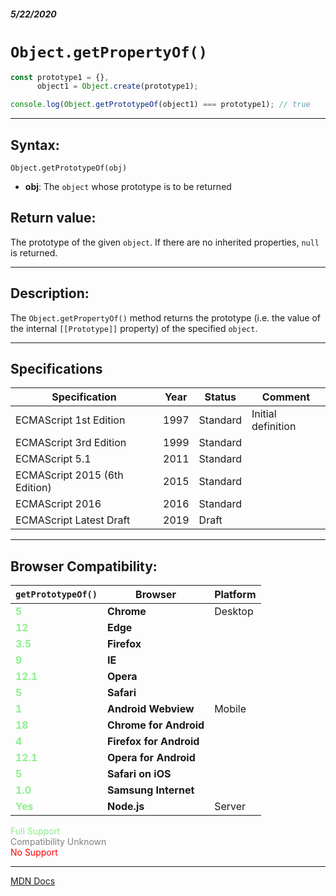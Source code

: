 ##### 5/22/2020
# `Object.getPropertyOf()`

```js
const prototype1 = {},
      object1 = Object.create(prototype1);

console.log(Object.getPrototypeOf(object1) === prototype1); // true
```

---

## Syntax:
`Object.getPrototypeOf(obj)`

* **obj**: The `object` whose prototype is to be returned

## Return value:
The prototype of the given `object`.  If there are no inherited properties, `null` is returned.

---

## Description:
The `Object.getPropertyOf()` method returns the prototype (i.e. the value of the internal `[[Prototype]]` property) of the specified `object`.

---

## Specifications
| Specification | Year | Status | Comment |
|---|---|---|---|
| ECMAScript 1st Edition | 1997 | Standard | Initial definition |
| ECMAScript 3rd Edition | 1999 | Standard |  |
| ECMAScript 5.1 | 2011 | Standard |  |
| ECMAScript 2015 (6th Edition) | 2015 | Standard |  |
| ECMAScript 2016 | 2016 | Standard |  |
| ECMAScript Latest Draft | 2019 | Draft |  |

---

## Browser Compatibility:
| `getPrototypeOf()` | Browser | Platform |
|---|---|---|
| <span style="color: lightgreen">**5**</span> | **Chrome** | Desktop | 
| <span style="color: lightgreen">**12**</span> | **Edge** || 
| <span style="color: lightgreen">**3.5**</span> | **Firefox** || 
| <span style="color: lightgreen">**9**</span> | **IE** || 
| <span style="color: lightgreen">**12.1**</span> | **Opera** || 
| <span style="color: lightgreen">**5**</span> | **Safari** || 
| <span style="color: lightgreen">**1**</span> | **Android Webview** | Mobile | 
| <span style="color: lightgreen">**18**</span> | **Chrome for Android** || 
| <span style="color: lightgreen">**4**</span> | **Firefox for Android** || 
| <span style="color: lightgreen">**12.1**</span> | **Opera for Android** || 
| <span style="color: lightgreen">**5**</span> | **Safari on iOS** || 
| <span style="color: lightgreen">**1.0**</span> | **Samsung Internet** || 
| <span style="color: lightgreen">**Yes**</span> | **Node.js** | Server | 

<span style="color: lightgreen">Full Support</span>  
<span style="color: grey">Compatibility Unknown</span>  
<span style="color: red">No Support</span>

---

[MDN Docs](https://developer.mozilla.org/en-US/docs/Web/JavaScript/Reference/Global_Objects/Object/getPrototypeOf)